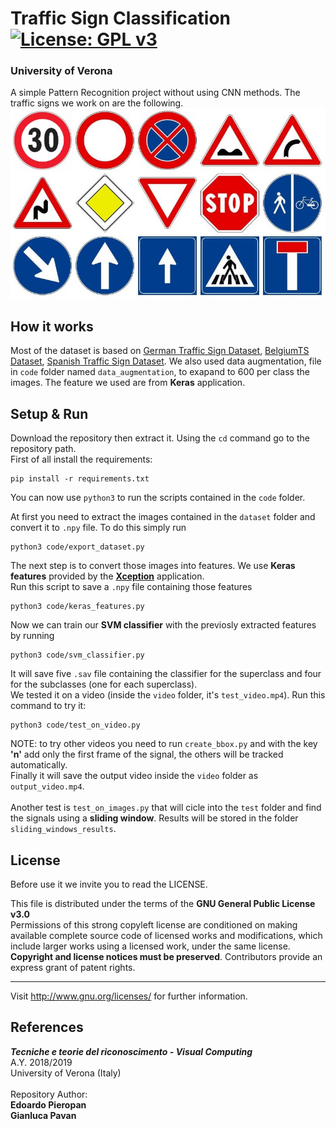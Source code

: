 #  __Traffic Sign Classification__ [![License: GPL v3](https://img.shields.io/badge/License-GPLv3-blue.svg)](https://github.com/edoardopieropan/ttr_traffic_sign_classification/edit/master/LICENSE)
### __University of Verona__
A simple Pattern Recognition project without using CNN methods. The traffic signs we work on are the following.
![signs classes](other/classes.jpg)
## How it works
Most of the dataset is based on <a href="https://www.kaggle.com/meowmeowmeowmeowmeow/gtsrb-german-traffic-sign">German Traffic Sign Dataset</a>, <a href="https://btsd.ethz.ch/shareddata/">BelgiumTS Dataset</a>, <a href="https://daus-lab.github.io/spanish-traffic-sign-dataset/">Spanish Traffic Sign Dataset</a>. We also used data augmentation, file in `code` folder named `data_augmentation`, to exapand to 600 per class the images. The feature we used are from __Keras__ application.
## Setup & Run
Download the repository then extract it. Using the `cd` command go to the repository path.<br>
First of all install the requirements: 
```
pip install -r requirements.txt
```
You can now use `python3` to run the scripts contained in the `code` folder.<br>

At first you need to extract the images contained in the `dataset` folder and convert it to `.npy` file. To do this simply run
```
python3 code/export_dataset.py
```

The next step is to convert those images into features. We use __Keras features__ provided by the <a href="https://keras.io/applications/#xception">__Xception__</a> application.<br>
Run this script to save a `.npy` file containing those features
```
python3 code/keras_features.py
```
Now we can train our __SVM classifier__ with the previosly extracted features by running
```
python3 code/svm_classifier.py
```
It will save five `.sav` file containing the classifier for the superclass and four for the subclasses (one for each superclass).<br>
We tested it on a video (inside the `video` folder, it's `test_video.mp4`). Run this command to try it:
```
python3 code/test_on_video.py
``` 
NOTE: to try other videos you need to run `create_bbox.py` and with the key __'n'__ add only the first frame of the signal, the others will be tracked automatically.
<br>
Finally it will save the output video inside the `video` folder as `output_video.mp4`.
<br><br>
Another test is `test_on_images.py` that will cicle into the `test` folder and find the signals using a __sliding window__. Results will be stored in the folder `sliding_windows_results`.

## License
Before use it we invite you to read the LICENSE.<br >

This file is distributed under the terms of the __GNU General Public License v3.0__<br >
Permissions of this strong copyleft license are conditioned on making available complete source code of licensed works and modifications, which include larger works using a licensed work, under the same license. __Copyright and license notices must be preserved__. Contributors provide an express grant of patent rights.<br><hr>
Visit <http://www.gnu.org/licenses/> for further information.<br >

## References

***Tecniche e teorie del riconoscimento - Visual Computing*** <br >
A.Y. 2018/2019 <br >
University of Verona (Italy) <br > <br >
Repository Author: <br >
**Edoardo Pieropan** <br>
**Gianluca Pavan**
